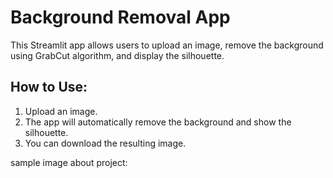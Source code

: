 # Background Removal App

This Streamlit app allows users to upload an image, remove the background using GrabCut algorithm, and display the silhouette.

## How to Use:
1. Upload an image.
2. The app will automatically remove the background and show the silhouette.
3. You can download the resulting image.


sample image about project:

